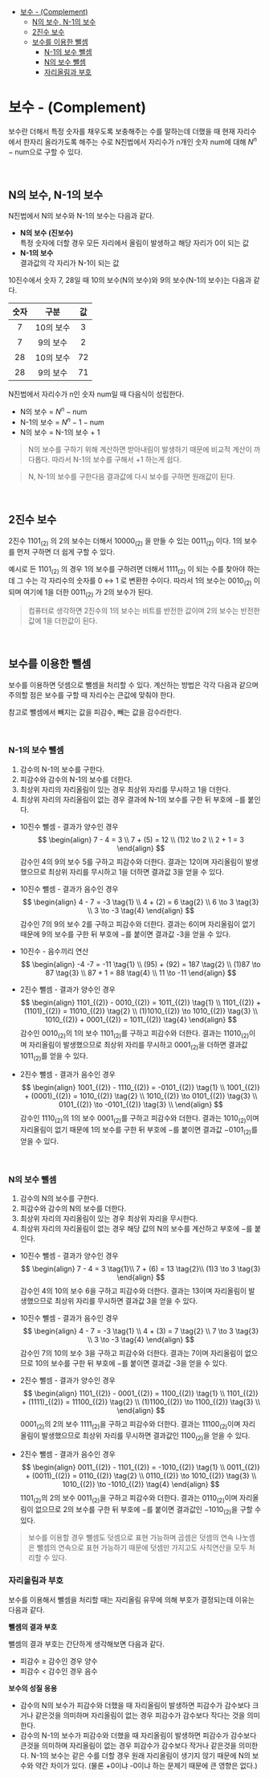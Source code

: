 - [보수 - (Complement)](#보수---complement)
  - [N의 보수, N-1의 보수](#n의-보수-n-1의-보수)
  - [2진수 보수](#2진수-보수)
  - [보수를 이용한 뺄셈](#보수를-이용한-뺄셈)
    - [N-1의 보수 뺄셈](#n-1의-보수-뺄셈)
    - [N의 보수 뺄셈](#n의-보수-뺄셈)
    - [자리올림과 부호](#자리올림과-부호)

# 보수 - (Complement)

보수란 더해서 특정 숫자를 채우도록 보충해주는 수를 말하는데 더했을 때 현재 자리수에서 한자리 올라가도록 해주는 수로 N진법에서 자리수가 n개인 숫자 num에 대해 $N^n - \text{num}$으로 구할 수 있다.

<br>

## N의 보수, N-1의 보수

N진법에서 N의 보수와 N-1의 보수는 다음과 같다.

* **N의 보수 (진보수)**  
    특정 숫자에 더할 경우 모든 자리에서 올림이 발생하고 해당 자리가 0이 되는 값
* **N-1의 보수**  
    결과값의 각 자리가 N-1이 되는 값

10진수에서 숫자 7, 28일 때 10의 보수(N의 보수)와  9의 보수(N-1의 보수)는 다음과 같다.

| 숫자  |   구분    |  값   |
| :---: | :-------: | :---: |
|   7   | 10의 보수 |   3   |
|   7   | 9의 보수  |   2   |
|  28   | 10의 보수 |  72   |
|  28   | 9의 보수  |  71   |


N진법에서 자리수가 n인 숫자 num일 때 다음식이 성립한다.

- N의 보수 = $N^n - \text{num}$
- N-1의 보수 = $N^n - 1 - \text{num}$
- N의 보수 = N-1의 보수 + 1

> N의 보수를 구하기 위해 계산하면 받아내림이 발생하기 때문에 비교적 계산이 까다롭다. 따라서 N-1의 보수를 구해서 +1 하는게 쉽다.

> N, N-1의 보수를 구한다음 결과값에 다시 보수를 구하면 원래값이 된다.

<br>

## 2진수 보수

2진수 $1101_{(2)}$ 의 2의 보수는 더해서 $10000_{(2)}$ 을 만들 수 있는 $0011_{(2)}$ 이다. 1의 보수를 먼저 구하면 더 쉽게 구할 수 있다.

예시로 든 $1101_{(2)}$ 의 경우 1의 보수를 구하려면 더해서 $1111_{(2)}$ 이 되는 수를 찾아야 하는데 그 수는 각 자리수의 숫자를 0 ↔ 1 로 변환한 수이다. 따라서 1의 보수는 $0010_{(2)}$ 이 되며 여기에 1을 더한 $0011_{(2)}$ 가 2의 보수가 된다.

> 컴퓨터로 생각하면 2진수의 1의 보수는 비트를 반전한 값이며 2의 보수는 반전한 값에 1을 더한값이 된다.

<br>

## 보수를 이용한 뺄셈

보수를 이용하면 덧셈으로 뺄셈을 처리할 수 있다. 계산하는 방법은 각각 다음과 같으며 주의할 점은 보수를 구할 때 자리수는 큰값에 맞춰야 한다.

참고로 뺄셈에서 빼지는 값을 피감수, 빼는 값을 감수라한다.

<br>

### N-1의 보수 뺄셈

1. 감수의 N-1의 보수를 구한다.
2. 피감수와 감수의 N-1의 보수를 더한다.
3. 최상위 자리의 자리올림이 있는 경우 최상위 자리를 무시하고 1을 더한다.
4. 최상위 자리의 자리올림이 없는 경우 결과에 N-1의 보수를 구한 뒤 부호에 $-$를 붙인다.

* 10진수 뺄셈 - 결과가 양수인 경우  
    $$
    \begin{align}
    7 - 4 = 3 \\
    7 + (5) = 12 \\
    (1)2 \to 2 \\
    2 + 1 = 3
    \end{align}
    $$
    감수인 4의 9의 보수 5를 구하고 피감수와 더한다. 결과는 12이며 자리올림이 발생했으므로 최상위 자리를 무시하고 1을 더하면 결과값 3을 얻을 수 있다.

* 10진수 뺄셈 - 결과가 음수인 경우
    $$
    \begin{align}
    4 - 7 = -3 \tag{1} \\
    4 + (2) = 6 \tag{2} \\
    6 \to 3 \tag{3} \\
    3 \to -3 \tag{4}
    \end{align}
    $$
    감수인 7의 9의 보수 2를 구하고 피감수와 더한다. 결과는 6이며 자리올림이 없기 때문에 9의 보수를 구한 뒤 부호에 $-$를 붙이면 결과값 -3을 얻을 수 있다.

* 10진수 - 음수끼리 연산
    $$
    \begin{align}
    -4 -7 = -11 \tag{1} \\
    (95) + (92) = 187 \tag{2} \\
    (1)87 \to 87 \tag{3} \\
    87 + 1 = 88 \tag{4} \\
    11 \to -11
    \end{align}
    $$

* 2진수 뺄셈 - 결과가 양수인 경우
    $$
    \begin{align}
    1101_{(2)} - 0010_{(2)} = 1011_{(2)} \tag{1} \\
    1101_{(2)} + (1101)_{(2)} = 11010_{(2)} \tag{2} \\
    (1)1010_{(2)} \to 1010_{(2)} \tag{3} \\
    1010_{(2)} + 0001_{(2)} = 1011_{(2)} \tag{4}
    \end{align}
    $$
    감수인 $0010_{(2)}$의 1의 보수 $1101_{(2)}$를 구하고 피감수와 더한다. 결과는 $11010_{(2)}$이며 자리올림이 발생했으므로 최상위 자리를 무시하고 $0001_{(2)}$을 더하면 결과값 $1011_{(2)}$를 얻을 수 있다.

* 2진수 뺄셈 - 결과가 음수인 경우
    $$
    \begin{align}
    1001_{(2)} - 1110_{(2)} = -0101_{(2)} \tag{1} \\
    1001_{(2)} + (0001)_{(2)} = 1010_{(2)} \tag{2} \\
    1010_{(2)} \to 0101_{(2)} \tag{3} \\
    0101_{(2)} \to -0101_{(2)} \tag{3} \\
    \end{align}
    $$
    감수인 $1110_{(2)}$의 1의 보수 $0001_{(2)}$를 구하고 피감수와 더한다. 결과는 $1010_{(2)}$이며 자리올림이 없기 때문에 1의 보수를 구한 뒤 부호에 $-$를 붙이면 결과값 $-0101_{(2)}$를 얻을 수 있다.

<br>

### N의 보수 뺄셈

1. 감수의 N의 보수를 구한다.
2. 피감수와 감수의 N의 보수를 더한다.
3. 최상위 자리의 자리올림이 있는 경우 최상위 자리을 무시한다.
4. 최상위 자리의 자리올림이 없는 경우 해당 값의 N의 보수를 계산하고 부호에 $-$를 붙인다.

- 10진수 뺄셈 - 결과가 양수인 경우  
  $$
  \begin{align}
  7 - 4 = 3 \tag{1}\\
  7 + (6) = 13 \tag{2}\\
  (1)3 \to 3 \tag{3} 
  \end{align}
  $$
  감수인 4의 10의 보수 6을 구하고 피감수와 더한다. 결과는 13이며 자리올림이 발생했으므로 최상위 자리를 무시하면 결과값 3을 얻을 수 있다.

- 10진수 뺄셈 - 결과가 음수인 경우  
  $$ 
  \begin{align}
  4 - 7 = -3 \tag{1} \\
  4 + (3) = 7 \tag{2} \\
  7 \to 3 \tag{3} \\ 
  3 \to -3 \tag{4}
  \end{align}
  $$
  감수인 7의 10의 보수 3을 구하고 피감수와 더한다. 결과는 7이며 자리올림이 없으므로 10의 보수를 구한 뒤 부호에 $-$를 붙이면 결과값 -3을 얻을 수 있다.
  
- 2진수 뺄셈 - 결과가 양수인 경우  
  $$
  \begin{align}
  1101_{(2)} - 0001_{(2)} = 1100_{(2)} \tag{1} \\
  1101_{(2)} + (1111)_{(2)} = 11100_{(2)} \tag{2} \\
  (1)1100_{(2)} \to 1100_{(2)} \tag{3} \\
  \end{align}
  $$
  $0001_{(2)}$의 2의 보수 $1111_{(2)}$을 구하고 피감수와 더한다. 결과는 $11100_{(2)}$이며 자리올림이 발생했으므로 최상위 자리를 무시하면 결과값인 $1100_{(2)}$을 얻을 수 있다.

- 2진수 뺄셈 - 결과가 음수인 경우  
  $$
  \begin{align}
  0011_{(2)} - 1101_{(2)} = -1010_{(2)} \tag{1} \\
  0011_{(2)} + (0011)_{(2)} = 0110_{(2)} \tag{2} \\
  0110_{(2)} \to 1010_{(2)} \tag{3} \\
  1010_{(2)} \to -1010_{(2)} \tag{4}
  \end{align}
  $$
  $1101_{(2)}$의 2의 보수 $0011_{(2)}$을 구하고 피감수와 더한다. 결과는 $0110_{(2)}$이며 자리올림이 없으므로 2의 보수를 구한 뒤 부호에 $-$를 붙이면 결과값인 $-1010_{(2)}$을 구할 수 있다.

> 보수를 이용할 경우 뺄셈도 덧셈으로 표현 가능하며 곱셈은 덧셈의 연속 나눗셈은 뺄셈의 연속으로 표현 가능하기 때문에 덧셈만 
가지고도 사칙연산을 모두 처리할 수 있다.

### 자리올림과 부호

보수를 이용해서 뺄셈을 처리할 때는 자리올림 유무에 의해 부호가 결정되는데 이유는 다음과 같다.

**뺄셈의 결과 부호**

뺄셈의 결과 부호는 간단하게 생각해보면 다음과 같다.

* 피감수 $\ge$ 감수인 경우 양수
* 피감수 $<$ 감수인 경우 음수

**보수의 성질 응용**

* 감수의 N의 보수가 피감수와 더했을 때 자리올림이 발생하면 피감수가 감수보다 크거나 같은것을 의미하며 자리올림이 없는 경우 피감수가 감수보다 작다는 것을 의미한다.
* 감수의 N-1의 보수가 피감수와 더했을 때 자리올림이 발생하면 피감수가 감수보다 큰것을 의미하며 자리올림이 없는 경우 피감수가 감수보다 작거나 같은것을 의미한다. N-1의 보수는 같은 수를 더할 경우 원래 자리올림이 생기지 않기 때문에 N의 보수와 약간 차이가 있다. (물론 +0이냐 -0이냐 하는 문제기 때문에 큰 영향은 없다.)